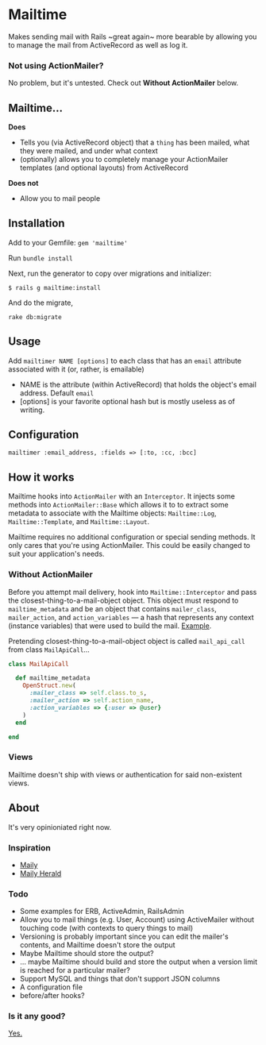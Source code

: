 # Mailtime

Makes sending mail with Rails ~great again~ more bearable by allowing you to manage the mail from ActiveRecord as well as log it.

### Not using ActionMailer?

No problem, but it's untested. Check out **Without ActionMailer** below.

## Mailtime...

**Does**

* Tells you (via ActiveRecord object) that a `thing` has been mailed, what they were mailed, and under what context
* (optionally) allows you to completely manage your ActionMailer templates (and optional layouts) from ActiveRecord

**Does not**

* Allow you to mail people

## Installation

Add to your Gemfile: `gem 'mailtime'`

Run `bundle install`

Next, run the generator to copy over migrations and initializer: 

`$ rails g mailtime:install`

And do the migrate,

`rake db:migrate`

## Usage

Add `mailtimer NAME [options]` to each class that has an `email` attribute associated with it (or, rather, is emailable)

* NAME is the attribute (within ActiveRecord) that holds the object's email address. Default `email`
* [options] is your favorite optional hash but is mostly useless as of writing.

## Configuration

`mailtimer :email_address, :fields => [:to, :cc, :bcc]`

## How it works

Mailtime hooks into `ActionMailer` with an `Interceptor`. It injects some methods into `ActionMailer::Base` which allows
it to to extract some metadata to associate with the Mailtime objects: `Mailtime::Log`, `Mailtime::Template`, and
`Mailtime::Layout`.

Mailtime requires no additional configuration or special sending methods. It only cares that you're using ActionMailer.
This could be easily changed to suit your application's needs.

### Without ActionMailer

Before you attempt mail delivery, hook into `Mailtime::Interceptor` and pass the closest-thing-to-a-mail-object object.
This object must respond to `mailtime_metadata` and be an object that contains `mailer_class`, `mailer_action`, and
`action_variables` — a hash that represents any context (instance variables) that were used to build the mail. [Example](lib/mailtime/action_mailer/metadata.rb).

Pretending closest-thing-to-a-mail-object object is called `mail_api_call` from class `MailApiCall`...

```Ruby
class MailApiCall

  def mailtime_metadata
    OpenStruct.new(
      :mailer_class => self.class.to_s, 
      :mailer_action => self.action_name,
      :action_variables => {:user => @user}
    )
  end

end
```

### Views

Mailtime doesn't ship with views or authentication for said non-existent views. 

## About

It's very opinioniated right now.

### Inspiration

* [Maily](https://github.com/markets/maily)
* [Maily Herald](https://github.com/Sology/maily_herald)

### Todo

* Some examples for ERB, ActiveAdmin, RailsAdmin
* Allow you to mail things (e.g. User, Account) using ActiveMailer without touching code (with contexts to query things to mail) 
* Versioning is probably important since you can edit the mailer's contents, and Mailtime doesn't store the output
* Maybe Mailtime should store the output?
* ... maybe Mailtime should build and store the output when a version limit is reached for a particular mailer?
* Support MySQL and things that don't support JSON columns
* A configuration file
* before/after hooks?

### Is it any good?

[Yes.](https://news.ycombinator.com/item?id=3067434)
